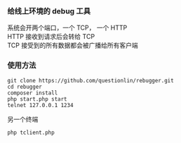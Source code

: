 ### 给线上环境的 debug 工具
系统会开两个端口，一个 TCP， 一个 HTTP  
HTTP 接收到请求后会转给 TCP  
TCP 接受到的所有数据都会被广播给所有客户端

### 使用方法
```
git clone https://github.com/questionlin/rebugger.git
cd rebugger
composer install
php start.php start
telnet 127.0.0.1 1234
```
另一个终端
```
php tclient.php
```
